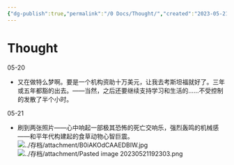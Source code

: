 ```yaml
---
{"dg-publish":true,"permalink":"/0 Docs/Thought/","created":"2023-05-21T03:09:14.116+08:00","updated":"2023-05-29T21:08:50.500+08:00"}
---
```


# Thought

05-20

- 又在做特么梦啊。要是一个机构资助十万美元，让我去考斯坦福就好了。三年或五年都豁的出去。——当然，之后还要继续支持学习和生活的……不受控制的发散了半个小时。

05-21

- 刷到两张照片——心中响起一部极其恐怖的死亡交响乐，强烈轰鸣的机械感——和平年代构建起的食草动物心智巨震。
  ![../存档/attachment/B0iAKOdCAAEDBIW.jpg](/img/user/%E5%AD%98%E6%A1%A3/attachment/B0iAKOdCAAEDBIW.jpg)![../存档/attachment/Pasted image 20230521192303.png](/img/user/%E5%AD%98%E6%A1%A3/attachment/Pasted%20image%2020230521192303.png)